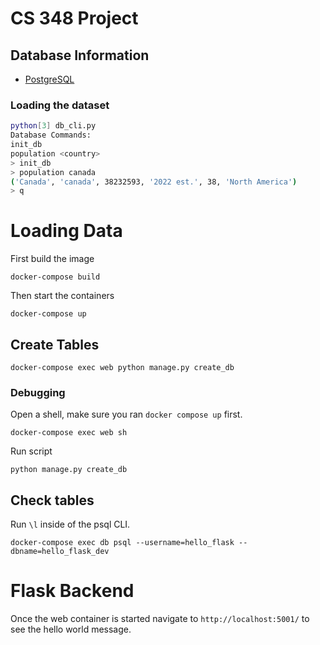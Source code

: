 # CS 348 Project

## Database Information

- [PostgreSQL](https://www.postgresql.org/download/)

### Loading the dataset

```sh
python[3] db_cli.py
Database Commands:
init_db
population <country>
> init_db
> population canada
('Canada', 'canada', 38232593, '2022 est.', 38, 'North America')
> q
```

# Loading Data

First build the image
```
docker-compose build
```

Then start the containers
```
docker-compose up
```

## Create Tables

```
docker-compose exec web python manage.py create_db
```

### Debugging

Open a shell, make sure you ran `docker compose up` first.
```
docker-compose exec web sh
```

Run script
```
python manage.py create_db
```

## Check tables

Run `\l` inside of the psql CLI.

```
docker-compose exec db psql --username=hello_flask --dbname=hello_flask_dev
```

# Flask Backend

Once the web container is started navigate to `http://localhost:5001/` to see the hello world message.